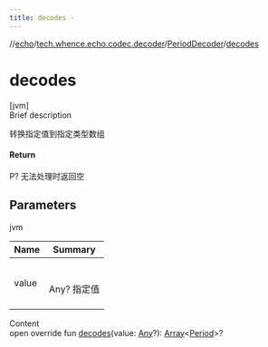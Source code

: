 ```yaml
---
title: decodes -
---
```

//[echo](../../index.md)/[tech.whence.echo.codec.decoder](../index.md)/[PeriodDecoder](index.md)/[decodes](decodes.md)



# decodes  
[jvm]  
Brief description  


转换指定值到指定类型数组



#### Return  


P? 无法处理时返回空



## Parameters  
  
jvm  
  
|  Name|  Summary| 
|---|---|
| value| <br><br>Any? 指定值<br><br>
  
  
Content  
open override fun [decodes](decodes.md)(value: [Any](https://kotlinlang.org/api/latest/jvm/stdlib/kotlin/-any/index.html)?): [Array](https://kotlinlang.org/api/latest/jvm/stdlib/kotlin/-array/index.html)<[Period](https://docs.oracle.com/javase/8/docs/api/java/time/Period.html)>?  



